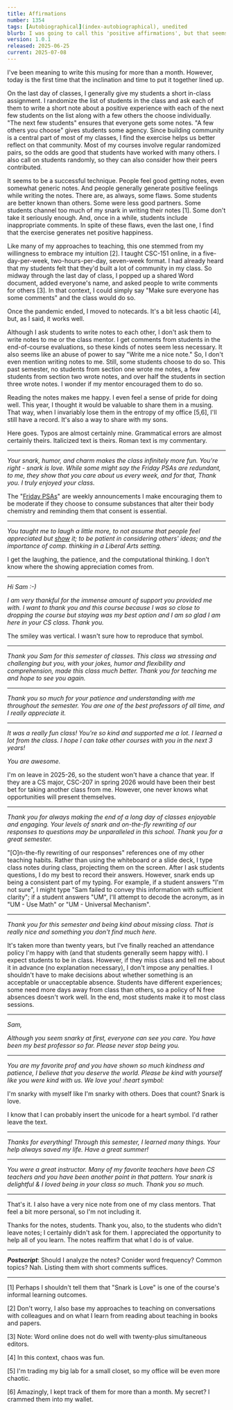 ```yaml
---
title: Affirmations
number: 1354
tags: [Autobiographical](index-autobiographical), unedited
blurb: I was going to call this 'positive affirmations', but that seems redundant.
version: 1.0.1
released: 2025-06-25
current: 2025-07-08
---
```

I've been meaning to write this musing for more than a month. However, today is the first time that the inclination and time to put it together lined up.

On the last day of classes, I generally give my students a short in-class assignment. I randomize the list of students in the class and ask each of them to write a short note about a positive experience with each of the next few students on the list along with a few others the choose individually. "The next few students" ensures that everyone gets some notes. "A few others you choose" gives students some agency. Since building community is a central part of most of my classes, I find the exercise helps us better reflect on that community. Most of my courses involve regular randomized pairs, so the odds are good that students have worked with many others. I also call on students randomly, so they can also consider how their peers contributed.

It seems to be a successful technique. People feel good getting notes, even somewhat generic notes. And people generally generate positive feelings while writing the notes. There are, as always, some flaws. Some students are better known than others. Some were less good partners. Some students channel too much of my snark in writing their notes [1]. Some don't take it seriously enough. And, once in a while, students include inappropriate comments. In spite of these flaws, even the last one, I find that the exercise generates net positive happiness.

Like many of my approaches to teaching, this one stemmed from my willingness to embrace my intuition [2]. I taught CSC-151 online, in a five-day-per-week, two-hours-per-day, seven-week format. I had already heard that my students felt that they'd built a lot of community in my class. So midway through the last day of class, I popped up a shared Word document, added everyone's name, and asked people to write comments for others [3]. In that context, I could simply say "Make sure everyone has some comments" and the class would do so.

Once the pandemic ended, I moved to notecards. It's a bit less chaotic [4], but, as I said, it works well.

Although I ask students to write notes to each other, I don't ask them to write notes to me or the class mentor. I get comments from students in the end-of-course evaluations, so these kinds of notes seem less necessary. It also seems like an abuse of power to say "Write me a nice note." So, I don't even mention writing notes to me. Still, some students choose to do so. This past semester, no students from section one wrote me notes, a few students from section two wrote notes, and over half the students in section three wrote notes. I wonder if my mentor encouraged them to do so.

Reading the notes makes me happy. I even feel a sense of pride for doing well. This year, I thought it would be valuable to share them in a musing. That way, when I invariably lose them in the entropy of my office [5,6], I'll still have a record. It's also a way to share with my sons.

Here goes. Typos are almost certainly mine. Grammatical errors are almost certainly theirs. Italicized text is theirs. Roman text is my commentary.

---

_Your snark, humor, and charm makes the class infinitely more fun. You're right - snark is love. While some might say the Friday PSAs are redundant, to me, they show that you care about us every week, and for that, Thank you. I truly enjoyed your class._

The "[Friday PSAs](friday-psa)" are weekly announcements I make encouraging them to be moderate if they choose to consume substances that alter their body chemistry and reminding them that consent is essential.

---

_You taught me to laugh a little more, to not assume that people feel appreciated but <u>show</u> it; to be patient in considering others' ideas; and the importance of comp. thinking in a Liberal Arts setting._

I get the laughing, the patience, and the computational thinking. I don't know where the showing appreciation comes from.

---

_Hi Sam :-)_

_I am very thankful for the immense amount of support you provided me with. I want to thank you and this course because I was so close to dropping the course but staying was my best option and I am so glad I am here in your CS class. Thank you._

The smiley was vertical. I wasn't sure how to reproduce that symbol.

---

_Thank you Sam for this semester of classes. This class wa stressing and challenging but you, with your jokes, humor and flexibility and comprehension, made this class much better. Thank you for teaching me and hope to see you again._

---

_Thank you so much for your patience and understanding with me throughout the semester. You are one of the best professors of all time, and I really appreciate it._

---

_It was a really fun class! You're so kind and supported me a lot. I learned a lot from the class. I hope I can take other courses with you in the next 3 years!_

_You are awesome._

I'm on leave in 2025-26, so the student won't have a chance that year. If they are a CS major, CSC-207 in spring 2026 would have been their best bet for taking another class from me. However, one never knows what opportunities will present themselves.

---

_Thank you for always making the end of a long day of classes enjoyable and engaging. Your levels of snark and on-the-fly rewriting of our responses to questions may be unparalleled in this school. Thank you for a great semester._

"[O]n-the-fly rewriting of our responses" references one of my other teaching habits. Rather than using the whiteboard or a slide deck, I type class notes during class, projecting them on the screen. After I ask students questions, I do my best to record their answers. However, snark ends up being a consistent part of my typing. For example, if a student answers "I'm not sure", I might type "Sam failed to convey this information with sufficient clarity"; if a student answers "UM", I'll attempt to decode the acronym, as in "UM - Use Math" or "UM - Universal Mechanism".

---

_Thank you for this semester and being kind about missing class. That is really nice and something you don't find much here._

It's taken more than twenty years, but I've finally reached an attendance policy I'm happy with (and that students generally seem happy with). I expect students to be in class. However, if they miss class and tell me about it in advance (no explanation necessary), I don't impose any penalties. I shouldn't have to make decisions about whether something is an acceptable or unacceptable absence. Students have different experiences; some need more days away from class than others, so a policy of N free absences doesn't work well. In the end, most students make it to most class sessions.

---

_Sam,_

_Although you seem snarky at first, everyone can see you care. You have been my best professor so far. Please never stop being you._

---

_You are my favorite prof and you have shown so much kindness and patience, I believe that you deserve the world. Please be kind with yourself like you were kind with us. We love you! :heart symbol:_

I'm snarky with myself like I'm snarky with others. Does that count? Snark is love.

I know that I can probably insert the unicode for a heart symbol. I'd rather leave the text.

---

_Thanks for everything! Through this semester, I learned many things. Your help always saved my life. Have a great summer!_

---

_You were a great instructor. Many of my favorite teachers have been CS teachers and you have been another point in that pattern. Your snark is delightful & I loved being in your class so much. Thank you so much._

---

That's it. I also have a very nice note from one of my class mentors. That feel a bit more personal, so I'm not including it.

Thanks for the notes, students. Thank you, also, to the students who didn't leave notes; I certainly didn't ask for them. I appreciated the opportunity to help all of you learn. The notes reaffirm that what I do is of value.

---

**_Postscript_**: Should I analyze the notes? Conider word frequency? Common topics? Nah. Listing them with short comments suffices.

---

[1] Perhaps I shouldn't tell them that "Snark is Love" is one of the course's informal learning outcomes.

[2] Don't worry, I also base my approaches to teaching on conversations with colleagues and on what I learn from reading about teaching in books and papers.

[3] Note: Word online does not do well with twenty-plus simultaneous editors.

[4] In this context, chaos was fun.

[5] I'm trading my big lab for a small closet, so my office will be even more chaotic.

[6] Amazingly, I kept track of them for more than a month. My secret? I crammed them into my wallet.

